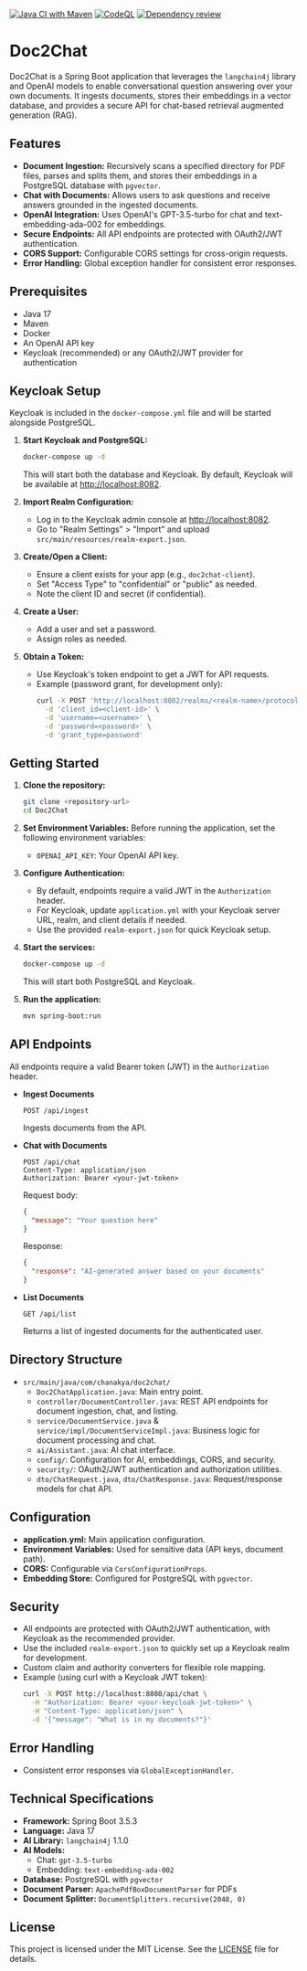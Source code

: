 [![Java CI with Maven](https://github.com/chanakya180/Doc2Chat/actions/workflows/maven.yml/badge.svg?branch=master)](https://github.com/chanakya180/Doc2Chat/actions/workflows/maven.yml) [![CodeQL](https://github.com/chanakya180/Doc2Chat/actions/workflows/github-code-scanning/codeql/badge.svg?branch=master)](https://github.com/chanakya180/Doc2Chat/actions/workflows/github-code-scanning/codeql) [![Dependency review](https://github.com/chanakya180/Doc2Chat/actions/workflows/dependency-review.yml/badge.svg?branch=master)](https://github.com/chanakya180/Doc2Chat/actions/workflows/dependency-review.yml)

# Doc2Chat

Doc2Chat is a Spring Boot application that leverages the `langchain4j` library and OpenAI models to enable conversational question answering over your own documents. It ingests documents, stores their embeddings in a vector database, and provides a secure API for chat-based retrieval augmented generation (RAG).

## Features

- **Document Ingestion:** Recursively scans a specified directory for PDF files, parses and splits them, and stores their embeddings in a PostgreSQL database with `pgvector`.
- **Chat with Documents:** Allows users to ask questions and receive answers grounded in the ingested documents.
- **OpenAI Integration:** Uses OpenAI's GPT-3.5-turbo for chat and text-embedding-ada-002 for embeddings.
- **Secure Endpoints:** All API endpoints are protected with OAuth2/JWT authentication.
- **CORS Support:** Configurable CORS settings for cross-origin requests.
- **Error Handling:** Global exception handler for consistent error responses.

## Prerequisites

- Java 17
- Maven
- Docker
- An OpenAI API key
- Keycloak (recommended) or any OAuth2/JWT provider for authentication

## Keycloak Setup

Keycloak is included in the `docker-compose.yml` file and will be started alongside PostgreSQL.

1. **Start Keycloak and PostgreSQL:**
    ```bash
    docker-compose up -d
    ```
    This will start both the database and Keycloak. By default, Keycloak will be available at [http://localhost:8082](http://localhost:8082).

2. **Import Realm Configuration:**
    - Log in to the Keycloak admin console at [http://localhost:8082](http://localhost:8082).
    - Go to "Realm Settings" > "Import" and upload `src/main/resources/realm-export.json`.

3. **Create/Open a Client:**
    - Ensure a client exists for your app (e.g., `doc2chat-client`).
    - Set "Access Type" to "confidential" or "public" as needed.
    - Note the client ID and secret (if confidential).

4. **Create a User:**
    - Add a user and set a password.
    - Assign roles as needed.

5. **Obtain a Token:**
    - Use Keycloak's token endpoint to get a JWT for API requests.
    - Example (password grant, for development only):
      ```bash
      curl -X POST 'http://localhost:8082/realms/<realm-name>/protocol/openid-connect/token' \
        -d 'client_id=<client-id>' \
        -d 'username=<username>' \
        -d 'password=<password>' \
        -d 'grant_type=password'
      ```

## Getting Started

1. **Clone the repository:**
    ```bash
    git clone <repository-url>
    cd Doc2Chat
    ```

2. **Set Environment Variables:**
    Before running the application, set the following environment variables:
    - `OPENAI_API_KEY`: Your OpenAI API key.

3. **Configure Authentication:**
    - By default, endpoints require a valid JWT in the `Authorization` header.
    - For Keycloak, update `application.yml` with your Keycloak server URL, realm, and client details if needed.
    - Use the provided `realm-export.json` for quick Keycloak setup.

4. **Start the services:**
    ```bash
    docker-compose up -d
    ```
    This will start both PostgreSQL and Keycloak.

5. **Run the application:**
    ```bash
    mvn spring-boot:run
    ```

## API Endpoints

All endpoints require a valid Bearer token (JWT) in the `Authorization` header.

- **Ingest Documents**
    ```
    POST /api/ingest
    ```
    Ingests documents from the API.

- **Chat with Documents**
    ```
    POST /api/chat
    Content-Type: application/json
    Authorization: Bearer <your-jwt-token>
    ```
    Request body:
    ```json
    {
      "message": "Your question here"
    }
    ```
    Response:
    ```json
    {
      "response": "AI-generated answer based on your documents"
    }
    ```

- **List Documents**
    ```
    GET /api/list
    ```
    Returns a list of ingested documents for the authenticated user.

## Directory Structure

- `src/main/java/com/chanakya/doc2chat/`
    - `Doc2ChatApplication.java`: Main entry point.
    - `controller/DocumentController.java`: REST API endpoints for document ingestion, chat, and listing.
    - `service/DocumentService.java` & `service/impl/DocumentServiceImpl.java`: Business logic for document processing and chat.
    - `ai/Assistant.java`: AI chat interface.
    - `config/`: Configuration for AI, embeddings, CORS, and security.
    - `security/`: OAuth2/JWT authentication and authorization utilities.
    - `dto/ChatRequest.java`, `dto/ChatResponse.java`: Request/response models for chat API.

## Configuration

- **application.yml:** Main application configuration.
- **Environment Variables:** Used for sensitive data (API keys, document path).
- **CORS:** Configurable via `CorsConfigurationProps`.
- **Embedding Store:** Configured for PostgreSQL with `pgvector`.

## Security

- All endpoints are protected with OAuth2/JWT authentication, with Keycloak as the recommended provider.
- Use the included `realm-export.json` to quickly set up a Keycloak realm for development.
- Custom claim and authority converters for flexible role mapping.
- Example (using curl with a Keycloak JWT token):
    ```bash
    curl -X POST http://localhost:8080/api/chat \
      -H "Authorization: Bearer <your-keycloak-jwt-token>" \
      -H "Content-Type: application/json" \
      -d '{"message": "What is in my documents?"}'
    ```

## Error Handling

- Consistent error responses via `GlobalExceptionHandler`.

## Technical Specifications

- **Framework:** Spring Boot 3.5.3
- **Language:** Java 17
- **AI Library:** `langchain4j` 1.1.0
- **AI Models:**
    - Chat: `gpt-3.5-turbo`
    - Embedding: `text-embedding-ada-002`
- **Database:** PostgreSQL with `pgvector`
- **Document Parser:** `ApachePdfBoxDocumentParser` for PDFs
- **Document Splitter:** `DocumentSplitters.recursive(2048, 0)`

## License

This project is licensed under the MIT License. See the [LICENSE](LICENSE) file for details.
